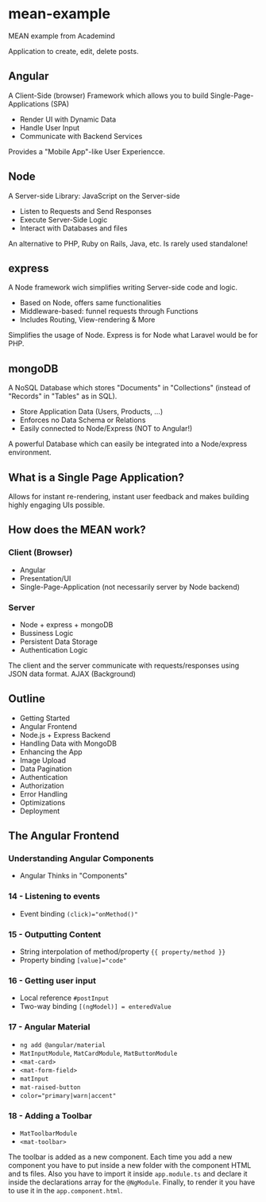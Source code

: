 # mean-example
MEAN example from Academind

Application to create, edit, delete posts.

## Angular
A Client-Side (browser) Framework which allows you to build Single-Page-Applications (SPA)

* Render UI with Dynamic Data
* Handle User Input
* Communicate with Backend Services

Provides a "Mobile App"-like User Experiencce.

## Node
A Server-side Library: JavaScript on the Server-side

* Listen to Requests and Send Responses
* Execute Server-Side Logic
* Interact with Databases and files

An alternative to PHP, Ruby on Rails, Java, etc. Is rarely used standalone!

## express
A Node framework wich simplifies writing Server-side code and logic.

* Based on Node, offers same functionalities
* Middleware-based: funnel requests through Functions
* Includes Routing, View-rendering & More

Simplifies the usage of Node. Express is for Node what Laravel would be for PHP.

## mongoDB

A NoSQL Database which stores "Documents" in "Collections" (instead of "Records" in "Tables" as in SQL).

* Store Application Data (Users, Products, ...)
* Enforces no Data Schema or Relations
* Easily connected to Node/Express (NOT to Angular!)

A powerful Database which can easily be integrated into a Node/express environment.

## What is a Single Page Application?

Allows for instant re-rendering, instant user feedback and makes building highly engaging UIs possible.

## How does the MEAN work?

### Client (Browser)

* Angular
* Presentation/UI
* Single-Page-Application (not necessarily server by Node backend)

### Server

* Node + express + mongoDB
* Bussiness Logic
* Persistent Data Storage
* Authentication Logic

The client and the server communicate with requests/responses using JSON data format. AJAX (Background)

## Outline

* Getting Started
* Angular Frontend
* Node.js + Express Backend
* Handling Data with MongoDB
* Enhancing the App
* Image Upload
* Data Pagination
* Authentication
* Authorization
* Error Handling
* Optimizations
* Deployment

## The Angular Frontend

### Understanding Angular Components

* Angular Thinks in "Components"

### 14 - Listening to events

* Event binding `(click)="onMethod()"`

### 15 - Outputting Content

* String interpolation of method/property `{{ property/method }}`
* Property binding `[value]="code"`

### 16 - Getting user input

* Local reference `#postInput`
* Two-way binding `[(ngModel)] = enteredValue`

### 17 - Angular Material

* `ng add @angular/material`
* `MatInputModule`, `MatCardModule`, `MatButtonModule`
* `<mat-card>`
* `<mat-form-field>`
* `matInput`
* `mat-raised-button`
* `color="primary|warn|accent"`

### 18 - Adding a Toolbar

* `MatToolbarModule`
* `<mat-toolbar>`


The toolbar is added as a new component. Each time you add a new component you have to put inside a new folder with the  component HTML and ts files. Also you have to import it inside `app.module.ts` and declare it inside the declarations array for the `@NgModule`. Finally, to render it you have to use it in the `app.component.html`.
